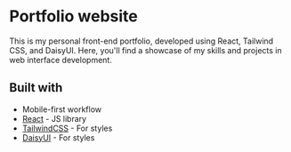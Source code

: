 # Portfolio website

This is my personal front-end portfolio, developed using React, Tailwind CSS, and DaisyUI. Here, you'll find a showcase of my skills and projects in web interface development.

## Built with

- Mobile-first workflow
- [React](https://reactjs.org/) - JS library
- [TailwindCSS](https://tailwindcss.com/) - For styles
- [DaisyUI](https://daisyui.com/) - For styles
